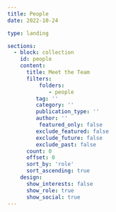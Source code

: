 ```yaml
---
title: People
date: 2022-10-24

type: landing

sections:
  - block: collection
    id: people
    content:
      title: Meet the Team
      filters:  
      	  folders:
      	     - people
         tag: ''
         category: ''
         publication_type: ''
         author: ''
     	  featured_only: false
         exclude_featured: false
         exclude_future: false
         exclude_past: false
      count: 0
      offset: 0
      sort_by: 'role'
      sort_ascending: true
    design:
      show_interests: false
      show_role: true
      show_social: true
---
```

